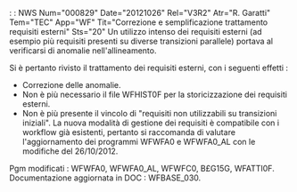  :  : NWS Num="000829" Date="20121026" Rel="V3R2" Atr="R. Garatti" Tem="TEC" App="WF" Tit="Correzione e semplificazione trattamento requisiti esterni" Sts="20"
Un utilizzo intenso dei requisiti esterni (ad esempio più requisiti presenti su diverse transizioni
parallele) portava al verificarsi di anomalie nell'allineamento.

Si è pertanto rivisto il trattamento dei requisiti esterni, con i seguenti effetti : 
- Correzione delle anomalie.
- Non è più necessario il file WFHIST0F per la storicizzazione dei requisiti esterni.
- Non è più presente il vincolo di "requisiti non utilizzabili su transizioni iniziali".
La nuova modalità di gestione dei requisiti è compatibile con i workflow già esistenti, pertanto si raccomanda di valutare l'aggiornamento dei programmi WFWFA0 e WFWFA0_AL con le modifiche del 26/10/2012.

Pgm modificati :  WFWFA0, WFWFA0_AL, WFWFC0, B£G15G, WFATTI0F.
Documentazione aggiornata in DOC :  WFBASE_030.
